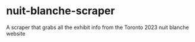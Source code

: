 # nuit-blanche-scraper
A scraper that grabs all the exhibit info from the Toronto 2023 nuit blanche website
